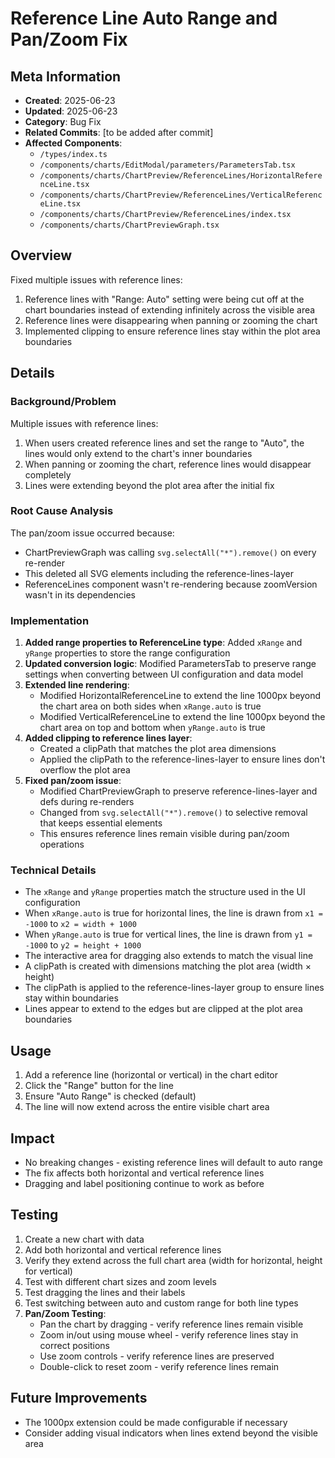# Reference Line Auto Range and Pan/Zoom Fix

## Meta Information
- **Created**: 2025-06-23
- **Updated**: 2025-06-23
- **Category**: Bug Fix
- **Related Commits**: [to be added after commit]
- **Affected Components**: 
  - `/types/index.ts`
  - `/components/charts/EditModal/parameters/ParametersTab.tsx`
  - `/components/charts/ChartPreview/ReferenceLines/HorizontalReferenceLine.tsx`
  - `/components/charts/ChartPreview/ReferenceLines/VerticalReferenceLine.tsx`
  - `/components/charts/ChartPreview/ReferenceLines/index.tsx`
  - `/components/charts/ChartPreviewGraph.tsx`

## Overview
Fixed multiple issues with reference lines:
1. Reference lines with "Range: Auto" setting were being cut off at the chart boundaries instead of extending infinitely across the visible area
2. Reference lines were disappearing when panning or zooming the chart
3. Implemented clipping to ensure reference lines stay within the plot area boundaries

## Details
### Background/Problem
Multiple issues with reference lines:
1. When users created reference lines and set the range to "Auto", the lines would only extend to the chart's inner boundaries
2. When panning or zooming the chart, reference lines would disappear completely
3. Lines were extending beyond the plot area after the initial fix

### Root Cause Analysis
The pan/zoom issue occurred because:
- ChartPreviewGraph was calling `svg.selectAll("*").remove()` on every re-render
- This deleted all SVG elements including the reference-lines-layer
- ReferenceLines component wasn't re-rendering because zoomVersion wasn't in its dependencies

### Implementation
1. **Added range properties to ReferenceLine type**: Added `xRange` and `yRange` properties to store the range configuration
2. **Updated conversion logic**: Modified ParametersTab to preserve range settings when converting between UI configuration and data model
3. **Extended line rendering**: 
   - Modified HorizontalReferenceLine to extend the line 1000px beyond the chart area on both sides when `xRange.auto` is true
   - Modified VerticalReferenceLine to extend the line 1000px beyond the chart area on top and bottom when `yRange.auto` is true
4. **Added clipping to reference lines layer**:
   - Created a clipPath that matches the plot area dimensions
   - Applied the clipPath to the reference-lines-layer to ensure lines don't overflow the plot area
5. **Fixed pan/zoom issue**:
   - Modified ChartPreviewGraph to preserve reference-lines-layer and defs during re-renders
   - Changed from `svg.selectAll("*").remove()` to selective removal that keeps essential elements
   - This ensures reference lines remain visible during pan/zoom operations

### Technical Details
- The `xRange` and `yRange` properties match the structure used in the UI configuration
- When `xRange.auto` is true for horizontal lines, the line is drawn from `x1 = -1000` to `x2 = width + 1000`
- When `yRange.auto` is true for vertical lines, the line is drawn from `y1 = -1000` to `y2 = height + 1000`
- The interactive area for dragging also extends to match the visual line
- A clipPath is created with dimensions matching the plot area (width × height)
- The clipPath is applied to the reference-lines-layer group to ensure lines stay within boundaries
- Lines appear to extend to the edges but are clipped at the plot area boundaries

## Usage
1. Add a reference line (horizontal or vertical) in the chart editor
2. Click the "Range" button for the line
3. Ensure "Auto Range" is checked (default)
4. The line will now extend across the entire visible chart area

## Impact
- No breaking changes - existing reference lines will default to auto range
- The fix affects both horizontal and vertical reference lines
- Dragging and label positioning continue to work as before

## Testing
1. Create a new chart with data
2. Add both horizontal and vertical reference lines
3. Verify they extend across the full chart area (width for horizontal, height for vertical)
4. Test with different chart sizes and zoom levels
5. Test dragging the lines and their labels
6. Test switching between auto and custom range for both line types
7. **Pan/Zoom Testing**:
   - Pan the chart by dragging - verify reference lines remain visible
   - Zoom in/out using mouse wheel - verify reference lines stay in correct positions
   - Use zoom controls - verify reference lines are preserved
   - Double-click to reset zoom - verify reference lines remain

## Future Improvements
- The 1000px extension could be made configurable if necessary
- Consider adding visual indicators when lines extend beyond the visible area